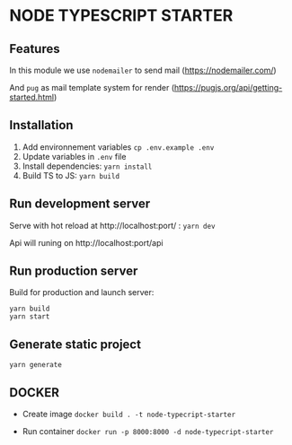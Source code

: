 # NODE TYPESCRIPT STARTER

## Features

In this module we use `nodemailer` to send mail (https://nodemailer.com/)

And `pug` as mail template system for render (https://pugjs.org/api/getting-started.html)

## Installation

1. Add environnement variables `cp .env.example .env`
2. Update variables in `.env` file
3. Install dependencies: `yarn install`
4. Build TS to JS: `yarn build`

## Run development server

Serve with hot reload at http://localhost:port/ : `yarn dev`

Api will runing on  http://localhost:port/api

## Run production server

Build for production and launch server:

```
yarn build
yarn start
```

## Generate static project

`yarn generate`


## DOCKER

- Create image `docker build . -t node-typecript-starter`

- Run container `docker run -p 8000:8000 -d node-typecript-starter`
